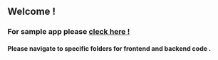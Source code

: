  ## Welcome !
### For sample app please [cleck here !](https://talkfreely.web.app/)
#### Please navigate to specific folders for frontend and backend code . 